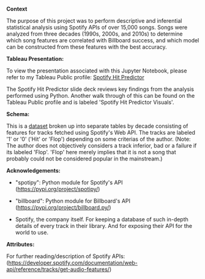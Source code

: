 <b>Context</b>

The purpose of this project was to perform descriptive and inferential statistical analysis using  Spotify APIs of over 15,000 songs. Songs were analyzed from three decades (1990s, 2000s, and 2010s) to determine which song features are correlated with Billboard success, and which model can be constructed from these features with the best accuracy.

<b>Tableau Presentation:</b>

To view the presentation associated with this Jupyter Notebook, please refer to my Tableau Public profile: [Spotify Hit Predictor](https://public.tableau.com/views/SpotifyHitPredictor_16699489003420/story?:language=en-US&:display_count=n&:origin=viz_share_link)

The Spotify Hit Predictor slide deck reviews key findings from the analysis performed using Python. Another walk through of this can be found on the Tableau Public profile and is labeled 'Spotify Hit Predictor Visuals'.

<b>Schema:</b>

This is a [dataset](https://www.kaggle.com/datasets/theoverman/the-spotify-hit-predictor-dataset) broken up into separate tables by decade consisting of features for tracks fetched using Spotify's Web API. The tracks are labeled '1' or '0' ('Hit' or 'Flop') depending on some criterias of the author.
(Note: The author does not objectively considers a track inferior, bad or a failure if its labeled 'Flop'. 'Flop' here merely implies that it is not a song that probably could not be considered popular in the mainstream.)

<b>Acknowledgements:</b>

- "spotipy": Python module for Spotify's API (https://pypi.org/project/spotipy/)

- "billboard": Python module for Billboard's API (https://pypi.org/project/billboard.py/)
 
- Spotify, the company itself. For keeping a database of such in-depth details of every track in their library. And for exposing their API for the world to use.

<b>Attributes:</b>

For further reading/description of Spotify APIs:
(https://developer.spotify.com/documentation/web-api/reference/tracks/get-audio-features/)
